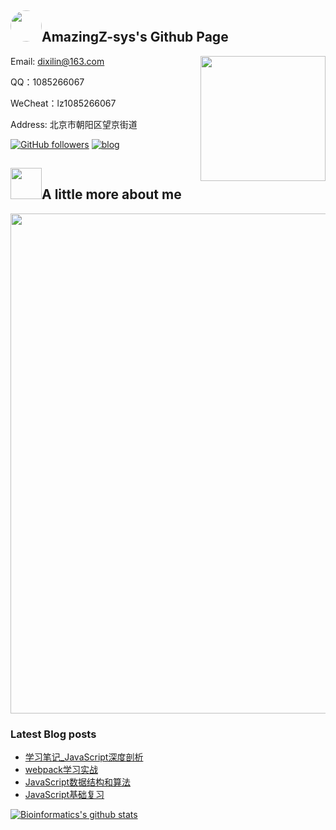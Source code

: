 ## <img src="https://avatars2.githubusercontent.com/u/37972645?s=460&u=aaf8e9a49fa2d8ca6f816b04cb226cfbbc9516bc&v=4" width=50 style="border-radius:50%">AmazingZ-sys's Github Page



<img align='right' src='https://tva1.sinaimg.cn/large/0081Kckwly1glvd1xdo3vg305k05kaa0.gif' width='200"'>

Email: dixilin@163.com

QQ：1085266067

WeCheat：lz1085266067

Address: 北京市朝阳区望京街道

[![GitHub followers](https://img.shields.io/github/followers/AmazingZ-sys?label=Follow&style=social)](https://github.com/AmazingZ-sys)
[![blog](https://tva1.sinaimg.cn/large/0081Kckwly1glvd45veqbj300u00u7b2.jpg)](https://www.zhouxiaozhao.cn/)

## <img src="https://tva1.sinaimg.cn/large/0081Kckwly1glvd56qtxlg30dc0bc75z.gif" width="50">A little more about me

<img src="https://tva1.sinaimg.cn/large/0081Kckwly1glvd64k10hg30c305ldgr.gif" width="800">

### Latest Blog posts
<!-- BLOG-POST-LIST:START -->

- [学习笔记_JavaScript深度剖析](http://linzhi.group/views/%E5%89%8D%E7%AB%AF/%E5%AD%A6%E4%B9%A0%E7%AC%94%E8%AE%B0_JavaScript%E6%B7%B1%E5%BA%A6%E5%89%96%E6%9E%90.html#%E5%87%BD%E6%95%B0%E5%BC%8F%E7%BC%96%E7%A8%8B)
- [webpack学习实战](http://linzhi.group/views/%E5%89%8D%E7%AB%AF/%E6%B7%B1%E5%85%A5%E6%B5%85%E5%87%BAwebpack.html#%E5%89%8D%E8%A8%80)
- [JavaScript数据结构和算法](http://linzhi.group/views/%E5%89%8D%E7%AB%AF/JavaScript%E6%95%B0%E6%8D%AE%E7%BB%93%E6%9E%84%E5%92%8C%E7%AE%97%E6%B3%95.html#%E5%89%8D%E8%A8%80)
- [JavaScript基础复习](http://linzhi.group/views/%E5%89%8D%E7%AB%AF/JavaScript%E5%9F%BA%E7%A1%80.html#javascript%E7%9A%84%E6%95%B0%E6%8D%AE%E7%B1%BB%E5%9E%8B)
  <!-- BLOG-POST-LIST:END -->

[![Bioinformatics's github stats](https://github-readme-stats.vercel.app/api?username=AmazingZ-sys&show_icons=true&title_color=fff&icon_color=79ff97&text_color=9f9f9f&bg_color=151515&count_private=true)](http://www.linzhi.group)